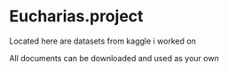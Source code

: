# Eucharias.project

Located here are datasets from kaggle i worked on

All documents can be downloaded and used as your own
